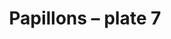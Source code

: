 ---
title: Papillons – plate 7
artist: EA Séguy
collect: Papillons
link: https://www.etsy.com/listing/398386027/papillons-by-a-e-seguy-plate-7-nature?utm_source=thedoveandtheseagull&utm_medium=api&utm_campaign=api
section_id: 19013728
price: 6.95
tags: ["Poster", "Poster print", "Wall art", "Vintage", "Watercolour", "Nature", "Botanical art", "Wildlife", "Nature print", "Butterfly print", "Butterfly art", "Butterfly poster", "High quality print"]
image_75x75_url_0: https://img1.etsystatic.com/111/0/12853550/il_75x75.1031604501_lrb7.jpg
image_570xN_url_0: https://img1.etsystatic.com/111/0/12853550/il_570xN.1031604501_lrb7.jpg
image_fullxfull_url_0: https://img1.etsystatic.com/111/0/12853550/il_fullxfull.1031604501_lrb7.jpg
image_75x75_url_1: https://img1.etsystatic.com/124/0/12853550/il_75x75.1031604527_2sv0.jpg
image_570xN_url_1: https://img1.etsystatic.com/124/0/12853550/il_570xN.1031604527_2sv0.jpg
image_fullxfull_url_1: https://img1.etsystatic.com/124/0/12853550/il_fullxfull.1031604527_2sv0.jpg
---